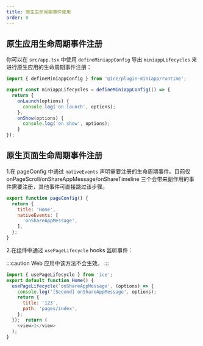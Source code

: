 ```yaml
---
title: 原生生命周期事件使用
order: 8
---
```


## 原生应用生命周期事件注册

你可以在 `src/app.tsx` 中使用 `defineMiniappConfig` 导出 `miniappLifecycles` 来进行原生应用的生命周期事件注册：

```js title=src/app.tsx
import { defineMiniappConfig } from '@ice/plugin-miniapp/runtime';

export const miniappLifecycles = defineMiniappConfig(() => {
  return {
    onLaunch(options) {
      console.log('on launch', options);
    },
    onShow(options) {
      console.log('on show', options);
    }
});
```

## 原生页面生命周期事件注册

1.在 pageConfig 中通过 `nativeEvents` 声明需要注册的生命周期事件。目前仅 onPageScroll/onShareAppMessage/onShareTimeline 三个会带来副作用的事件需要注册，其他事件可直接跳过该步骤。

```js title=src/pages/index.tsx
export function pageConfig() {
  return {
    title: 'Home',
    nativeEvents: [
      'onShareAppMessage',
    ],
  };
}
```

2.在组件中通过 `usePageLifecycle` hooks 监听事件：

:::caution
Web 应用中该方法不会生效。
:::

```js title=src/pages/index.tsx
import { usePageLifecycle } from 'ice';
export default function Home() {
  usePageLifecycle('onShareAppMessage', (options) => {
    console.log('[Second] onShareAppMessage', options);
    return {
      title: '123',
      path: 'pages/index',
    };
  });  return (
    <view>1</view>
  );
}
```
